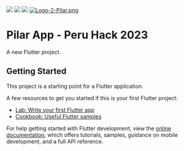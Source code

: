 ![](https://img.shields.io/badge/Flutter-3.7.7-blue) ![](https://img.shields.io/badge/google__sign__in-%5E6.0.2-brightgreen)  ![](https://img.shields.io/badge/font__awesome__flutter-%5E10.4.0-brightgreen)
[![Logo-2-Pilar.png](https://i.postimg.cc/jj2tJdJP/Logo-2-Pilar.png)](https://postimg.cc/qNP9Prwv)


# Pilar App - Peru Hack 2023

A new Flutter project.

## Getting Started

This project is a starting point for a Flutter application.

A few resources to get you started if this is your first Flutter project:

- [Lab: Write your first Flutter app](https://docs.flutter.dev/get-started/codelab)
- [Cookbook: Useful Flutter samples](https://docs.flutter.dev/cookbook)

For help getting started with Flutter development, view the
[online documentation](https://docs.flutter.dev/), which offers tutorials,
samples, guidance on mobile development, and a full API reference.
